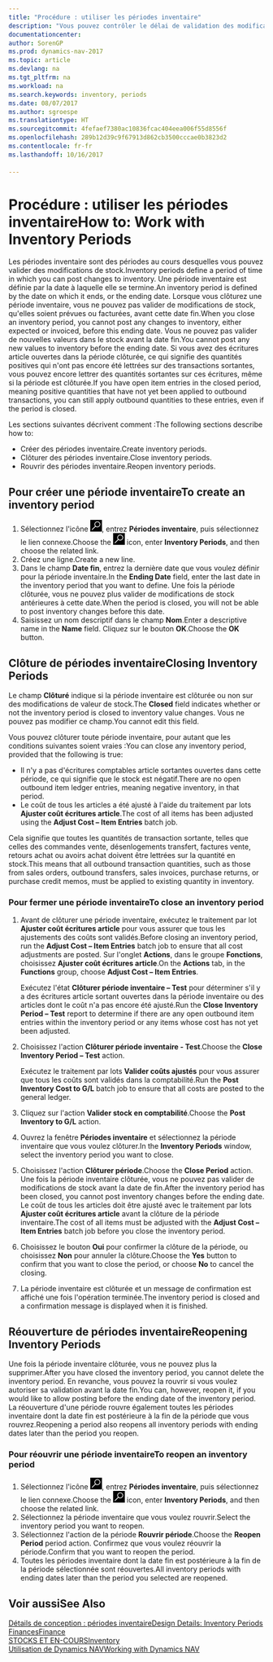 ```yaml
---
title: "Procédure : utiliser les périodes inventaire"
description: "Vous pouvez contrôler le délai de validation des modifications du stock en définissant des périodes inventaire."
documentationcenter: 
author: SorenGP
ms.prod: dynamics-nav-2017
ms.topic: article
ms.devlang: na
ms.tgt_pltfrm: na
ms.workload: na
ms.search.keywords: inventory, periods
ms.date: 08/07/2017
ms.author: sgroespe
ms.translationtype: HT
ms.sourcegitcommit: 4fefaef7380ac10836fcac404eea006f55d8556f
ms.openlocfilehash: 289b12d39c9f67913d862cb3500cccae0b3823d2
ms.contentlocale: fr-fr
ms.lasthandoff: 10/16/2017

---
```

# <a name="how-to-work-with-inventory-periods"></a><span data-ttu-id="025ab-103">Procédure : utiliser les périodes inventaire</span><span class="sxs-lookup"><span data-stu-id="025ab-103">How to: Work with Inventory Periods</span></span>
<span data-ttu-id="025ab-104">Les périodes inventaire sont des périodes au cours desquelles vous pouvez valider des modifications de stock.</span><span class="sxs-lookup"><span data-stu-id="025ab-104">Inventory periods define a period of time in which you can post changes to inventory.</span></span> <span data-ttu-id="025ab-105">Une période inventaire est définie par la date à laquelle elle se termine.</span><span class="sxs-lookup"><span data-stu-id="025ab-105">An inventory period is defined by the date on which it ends, or the ending date.</span></span> <span data-ttu-id="025ab-106">Lorsque vous clôturez une période inventaire, vous ne pouvez pas valider de modifications de stock, qu'elles soient prévues ou facturées, avant cette date fin.</span><span class="sxs-lookup"><span data-stu-id="025ab-106">When you close an inventory period, you cannot post any changes to inventory, either expected or invoiced, before this ending date.</span></span> <span data-ttu-id="025ab-107">Vous ne pouvez pas valider de nouvelles valeurs dans le stock avant la date fin.</span><span class="sxs-lookup"><span data-stu-id="025ab-107">You cannot post any new values to inventory before the ending date.</span></span> <span data-ttu-id="025ab-108">Si vous avez des écritures article ouvertes dans la période clôturée, ce qui signifie des quantités positives qui n'ont pas encore été lettrées sur des transactions sortantes, vous pouvez encore lettrer des quantités sortantes sur ces écritures, même si la période est clôturée.</span><span class="sxs-lookup"><span data-stu-id="025ab-108">If you have open item entries in the closed period, meaning positive quantities that have not yet been applied to outbound transactions, you can still apply outbound quantities to these entries, even if the period is closed.</span></span>  

<span data-ttu-id="025ab-109">Les sections suivantes décrivent comment :</span><span class="sxs-lookup"><span data-stu-id="025ab-109">The following sections describe how to:</span></span>  

* <span data-ttu-id="025ab-110">Créer des périodes inventaire.</span><span class="sxs-lookup"><span data-stu-id="025ab-110">Create inventory periods.</span></span>  
* <span data-ttu-id="025ab-111">Clôturer des périodes inventaire.</span><span class="sxs-lookup"><span data-stu-id="025ab-111">Close inventory periods.</span></span>  
* <span data-ttu-id="025ab-112">Rouvrir des périodes inventaire.</span><span class="sxs-lookup"><span data-stu-id="025ab-112">Reopen inventory periods.</span></span>  

## <a name="to-create-an-inventory-period"></a><span data-ttu-id="025ab-113">Pour créer une période inventaire</span><span class="sxs-lookup"><span data-stu-id="025ab-113">To create an inventory period</span></span>  
1. <span data-ttu-id="025ab-114">Sélectionnez l'icône ![Page ou état pour la recherche](media/ui-search/search_small.png "Page ou état pour la recherche"), entrez **Périodes inventaire**, puis sélectionnez le lien connexe.</span><span class="sxs-lookup"><span data-stu-id="025ab-114">Choose the ![Search for Page or Report](media/ui-search/search_small.png "Search for Page or Report icon") icon, enter **Inventory Periods**, and then choose the related link.</span></span>  
2. <span data-ttu-id="025ab-115">Créez une ligne.</span><span class="sxs-lookup"><span data-stu-id="025ab-115">Create a new line.</span></span>  
3. <span data-ttu-id="025ab-116">Dans le champ **Date fin**, entrez la dernière date que vous voulez définir pour la période inventaire.</span><span class="sxs-lookup"><span data-stu-id="025ab-116">In the **Ending Date** field, enter the last date in the inventory period that you want to define.</span></span> <span data-ttu-id="025ab-117">Une fois la période clôturée, vous ne pouvez plus valider de modifications de stock antérieures à cette date.</span><span class="sxs-lookup"><span data-stu-id="025ab-117">When the period is closed, you will not be able to post inventory changes before this date.</span></span>  
4. <span data-ttu-id="025ab-118">Saisissez un nom descriptif dans le champ **Nom**.</span><span class="sxs-lookup"><span data-stu-id="025ab-118">Enter a descriptive name in the **Name** field.</span></span> <span data-ttu-id="025ab-119">Cliquez sur le bouton **OK**.</span><span class="sxs-lookup"><span data-stu-id="025ab-119">Choose the **OK** button.</span></span>  

## <a name="closing-inventory-periods"></a><span data-ttu-id="025ab-120">Clôture de périodes inventaire</span><span class="sxs-lookup"><span data-stu-id="025ab-120">Closing Inventory Periods</span></span>  
<span data-ttu-id="025ab-121">Le champ **Clôturé** indique si la période inventaire est clôturée ou non sur des modifications de valeur de stock.</span><span class="sxs-lookup"><span data-stu-id="025ab-121">The **Closed** field indicates whether or not the inventory period is closed to inventory value changes.</span></span> <span data-ttu-id="025ab-122">Vous ne pouvez pas modifier ce champ.</span><span class="sxs-lookup"><span data-stu-id="025ab-122">You cannot edit this field.</span></span>  

<span data-ttu-id="025ab-123">Vous pouvez clôturer toute période inventaire, pour autant que les conditions suivantes soient vraies :</span><span class="sxs-lookup"><span data-stu-id="025ab-123">You can close any inventory period, provided that the following is true:</span></span>  

* <span data-ttu-id="025ab-124">Il n'y a pas d'écritures comptables article sortantes ouvertes dans cette période, ce qui signifie que le stock est négatif.</span><span class="sxs-lookup"><span data-stu-id="025ab-124">There are no open outbound item ledger entries, meaning negative inventory, in that period.</span></span>  
* <span data-ttu-id="025ab-125">Le coût de tous les articles a été ajusté à l'aide du traitement par lots **Ajuster coût écritures article**.</span><span class="sxs-lookup"><span data-stu-id="025ab-125">The cost of all items has been adjusted using the **Adjust Cost – Item Entries** batch job.</span></span>  

<span data-ttu-id="025ab-126">Cela signifie que toutes les quantités de transaction sortante, telles que celles des commandes vente, désenlogements transfert, factures vente, retours achat ou avoirs achat doivent être lettrées sur la quantité en stock.</span><span class="sxs-lookup"><span data-stu-id="025ab-126">This means that all outbound transaction quantities, such as those from sales orders, outbound transfers, sales invoices, purchase returns, or purchase credit memos, must be applied to existing quantity in inventory.</span></span>  

### <a name="to-close-an-inventory-period"></a><span data-ttu-id="025ab-127">Pour fermer une période inventaire</span><span class="sxs-lookup"><span data-stu-id="025ab-127">To close an inventory period</span></span>  
1. <span data-ttu-id="025ab-128">Avant de clôturer une période inventaire, exécutez le traitement par lot **Ajuster coût écritures article** pour vous assurer que tous les ajustements des coûts sont validés.</span><span class="sxs-lookup"><span data-stu-id="025ab-128">Before closing an inventory period, run the **Adjust Cost – Item Entries** batch job to ensure that all cost adjustments are posted.</span></span> <span data-ttu-id="025ab-129">Sur l'onglet **Actions**, dans le groupe **Fonctions**, choisissez **Ajuster coût écritures article**.</span><span class="sxs-lookup"><span data-stu-id="025ab-129">On the **Actions** tab, in the **Functions** group, choose **Adjust Cost – Item Entries**.</span></span>  

     <span data-ttu-id="025ab-130">Exécutez l'état **Clôturer période inventaire – Test** pour déterminer s'il y a des écritures article sortant ouvertes dans la période inventaire ou des articles dont le coût n'a pas encore été ajusté.</span><span class="sxs-lookup"><span data-stu-id="025ab-130">Run the **Close Inventory Period – Test** report to determine if there are any open outbound item entries within the inventory period or any items whose cost has not yet been adjusted.</span></span>  
2. <span data-ttu-id="025ab-131">Choisissez l'action **Clôturer période inventaire - Test**.</span><span class="sxs-lookup"><span data-stu-id="025ab-131">Choose the **Close Inventory Period – Test** action.</span></span>  

     <span data-ttu-id="025ab-132">Exécutez le traitement par lots **Valider coûts ajustés** pour vous assurer que tous les coûts sont validés dans la comptabilité.</span><span class="sxs-lookup"><span data-stu-id="025ab-132">Run the **Post Inventory Cost to G/L** batch job to ensure that all costs are posted to the general ledger.</span></span>  
3. <span data-ttu-id="025ab-133">Cliquez sur l'action **Valider stock en comptabilité**.</span><span class="sxs-lookup"><span data-stu-id="025ab-133">Choose the **Post Inventory to G/L** action.</span></span>  
4. <span data-ttu-id="025ab-134">Ouvrez la fenêtre **Périodes inventaire** et sélectionnez la période inventaire que vous voulez clôturer.</span><span class="sxs-lookup"><span data-stu-id="025ab-134">In the **Inventory Periods** window, select the inventory period you want to close.</span></span>  
5. <span data-ttu-id="025ab-135">Choisissez l'action **Clôturer période**.</span><span class="sxs-lookup"><span data-stu-id="025ab-135">Choose the **Close Period** action.</span></span> <span data-ttu-id="025ab-136">Une fois la période inventaire clôturée, vous ne pouvez pas valider de modifications de stock avant la date de fin.</span><span class="sxs-lookup"><span data-stu-id="025ab-136">After the inventory period has been closed, you cannot post inventory changes before the ending date.</span></span> <span data-ttu-id="025ab-137">Le coût de tous les articles doit être ajusté avec le traitement par lots **Ajuster coût écritures article** avant la clôture de la période inventaire.</span><span class="sxs-lookup"><span data-stu-id="025ab-137">The cost of all items must be adjusted with the **Adjust Cost – Item Entries** batch job before you close the inventory period.</span></span>  
6. <span data-ttu-id="025ab-138">Choisissez le bouton **Oui** pour confirmer la clôture de la période, ou choisissez **Non** pour annuler la clôture.</span><span class="sxs-lookup"><span data-stu-id="025ab-138">Choose the **Yes** button to confirm that you want to close the period, or choose **No** to cancel the closing.</span></span>  
7. <span data-ttu-id="025ab-139">La période inventaire est clôturée et un message de confirmation est affiché une fois l'opération terminée.</span><span class="sxs-lookup"><span data-stu-id="025ab-139">The inventory period is closed and a confirmation message is displayed when it is finished.</span></span>  

## <a name="reopening-inventory-periods"></a><span data-ttu-id="025ab-140">Réouverture de périodes inventaire</span><span class="sxs-lookup"><span data-stu-id="025ab-140">Reopening Inventory Periods</span></span>  
<span data-ttu-id="025ab-141">Une fois la période inventaire clôturée, vous ne pouvez plus la supprimer.</span><span class="sxs-lookup"><span data-stu-id="025ab-141">After you have closed the inventory period, you cannot delete the inventory period.</span></span> <span data-ttu-id="025ab-142">En revanche, vous pouvez la rouvrir si vous voulez autoriser sa validation avant la date fin.</span><span class="sxs-lookup"><span data-stu-id="025ab-142">You can, however, reopen it, if you would like to allow posting before the ending date of the inventory period.</span></span> <span data-ttu-id="025ab-143">La réouverture d'une période rouvre également toutes les périodes inventaire dont la date fin est postérieure à la fin de la période que vous rouvrez.</span><span class="sxs-lookup"><span data-stu-id="025ab-143">Reopening a period also reopens all inventory periods with ending dates later than the period you reopen.</span></span>  

### <a name="to-reopen-an-inventory-period"></a><span data-ttu-id="025ab-144">Pour réouvrir une période inventaire</span><span class="sxs-lookup"><span data-stu-id="025ab-144">To reopen an inventory period</span></span>  
1. <span data-ttu-id="025ab-145">Sélectionnez l'icône ![Page ou état pour la recherche](media/ui-search/search_small.png "Page ou état pour la recherche"), entrez **Périodes inventaire**, puis sélectionnez le lien connexe.</span><span class="sxs-lookup"><span data-stu-id="025ab-145">Choose the ![Search for Page or Report](media/ui-search/search_small.png "Search for Page or Report icon") icon, enter **Inventory Periods**, and then choose the related link.</span></span>  
2. <span data-ttu-id="025ab-146">Sélectionnez la période inventaire que vous voulez rouvrir.</span><span class="sxs-lookup"><span data-stu-id="025ab-146">Select the inventory period you want to reopen.</span></span>  
3. <span data-ttu-id="025ab-147">Sélectionnez l'action de la période **Rouvrir période**.</span><span class="sxs-lookup"><span data-stu-id="025ab-147">Choose the **Reopen Period** period action.</span></span> <span data-ttu-id="025ab-148">Confirmez que vous voulez réouvrir la période.</span><span class="sxs-lookup"><span data-stu-id="025ab-148">Confirm that you want to reopen the period.</span></span>  
4. <span data-ttu-id="025ab-149">Toutes les périodes inventaire dont la date fin est postérieure à la fin de la période sélectionnée sont réouvertes.</span><span class="sxs-lookup"><span data-stu-id="025ab-149">All inventory periods with ending dates later than the period you selected are reopened.</span></span>  

## <a name="see-also"></a><span data-ttu-id="025ab-150">Voir aussi</span><span class="sxs-lookup"><span data-stu-id="025ab-150">See Also</span></span>  
[<span data-ttu-id="025ab-151">Détails de conception : périodes inventaire</span><span class="sxs-lookup"><span data-stu-id="025ab-151">Design Details: Inventory Periods</span></span>](design-details-inventory-periods.md)  
[<span data-ttu-id="025ab-152">Finances</span><span class="sxs-lookup"><span data-stu-id="025ab-152">Finance</span></span>](finance.md)  
[<span data-ttu-id="025ab-153">STOCKS ET EN-COURS</span><span class="sxs-lookup"><span data-stu-id="025ab-153">Inventory</span></span>](inventory-manage-inventory.md)  
[<span data-ttu-id="025ab-154">Utilisation de Dynamics NAV</span><span class="sxs-lookup"><span data-stu-id="025ab-154">Working with Dynamics NAV</span></span>](ui-work-product.md)

